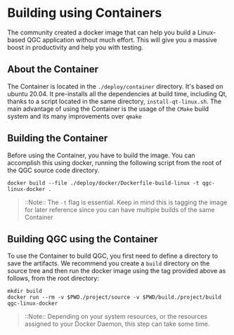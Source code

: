 # Building using Containers

The community created a docker image that can help you build a Linux-based QGC application without much effort. This will give you a massive boost in productivity and help you with testing.

## About the Container

The Container is located in the `./deploy/container` directory. It's based on ubuntu 20.04. It pre-installs all the dependencies at build time, including Qt, thanks to a script located in the same directory, `install-qt-linux.sh`. The main advantage of using the Container is the usage of the `CMake` build system and its many improvements over `qmake`

## Building the Container

Before using the Container, you have to build the image. You can accomplish this using docker, running the following script from the root of the QGC source code directory.

```
docker build --file ./deploy/docker/Dockerfile-build-linux -t qgc-linux-docker .
```

> ::Note:: The `-t` flag is essential. Keep in mind this is tagging the image for later reference since you can have multiple builds of the same Container

## Building QGC using the Container

To use the Container to build QGC, you first need to define a directory to save the artifacts. We recommend you create a `build` directory on the source tree and then run the docker image using the tag provided above as follows, from the root directory:

```
mkdir build
docker run --rm -v $PWD./project/source -v $PWD/build./project/build qgc-linux-docker
```

> ::Note:: Depending on your system resources, or the resources assigned to your Docker Daemon, this step can take some time.